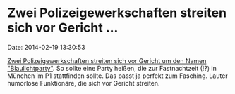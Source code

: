 Zwei Polizeigewerkschaften streiten sich vor Gericht \...
=========================================================

Date: 2014-02-19 13:30:53

[Zwei Polizeigewerkschaften streiten sich vor Gericht um den Namen
\"Blaulichtparty\"](http://sz.de/1.1892402). So sollte eine Party
heißen, die zur Fastnachtzeit (!?) in München im P1 stattfinden sollte.
Das passt ja perfekt zum Fasching. Lauter humorlose Funktionäre, die
sich vor Gericht streiten.
